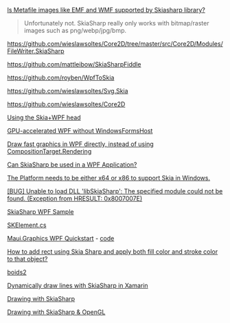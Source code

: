 [Is Metafile images like EMF and WMF supported by Skiasharp library?](https://github.com/mono/SkiaSharp/issues/1314)

> Unfortunately not. SkiaSharp really only works with bitmap/raster images such as png/webp/jpg/bmp.

https://github.com/wieslawsoltes/Core2D/tree/master/src/Core2D/Modules/FileWriter.SkiaSharp

https://github.com/mattleibow/SkiaSharpFiddle

https://github.com/royben/WpfToSkia

https://github.com/wieslawsoltes/Svg.Skia

https://github.com/wieslawsoltes/Core2D

[Using the Skia+WPF head](https://platform.uno/docs/articles/features/using-skia-wpf.html)

[GPU-accelerated WPF without WindowsFormsHost](https://github.com/mono/SkiaSharp/issues/745)

[Draw fast graphics in WPF directly, instead of using CompositionTarget.Rendering](https://stackoverflow.com/questions/69826441/draw-fast-graphics-in-wpf-directly-instead-of-using-compositiontarget-rendering)

[Can SkiaSharp be used in a WPF Application?](https://stackoverflow.com/questions/63642792/can-skiasharp-be-used-in-a-wpf-application)

[The Platform needs to be either x64 or x86 to support Skia in Windows.](https://github.com/mono/SkiaSharp/issues/44)

[[BUG] Unable to load DLL 'libSkiaSharp': The specified module could not be found. (Exception from HRESULT: 0x8007007E)](https://github.com/mono/SkiaSharp/issues/1869)

[SkiaSharp WPF Sample](https://github.com/mono/SkiaSharp/tree/main/samples/Basic/WPF/SkiaSharpSample)

[SKElement.cs](https://github.com/mono/SkiaSharp/blob/main/source/SkiaSharp.Views/SkiaSharp.Views.WPF/SKElement.cs)

[Maui.Graphics WPF Quickstart](https://swharden.com/csdv/maui.graphics/quickstart-wpf/) - [code](https://github.com/swharden/Csharp-Data-Visualization/tree/main/projects/maui-graphics)

[How to add rect using Skia Sharp and apply both fill color and stroke color to that object?](https://stackoverflow.com/questions/42296835/how-to-add-rect-using-skia-sharp-and-apply-both-fill-color-and-stroke-color-to-t)

[boids2](https://github.com/swharden/Csharp-Data-Visualization/tree/main/dev/old/drawing/boids2)

[Dynamically draw lines with SkiaSharp in Xamarin](https://stackoverflow.com/questions/50288603/dynamically-draw-lines-with-skiasharp-in-xamarin)

[Drawing with SkiaSharp](https://swharden.com/csdv/skiasharp/skiasharp/)

[Drawing with SkiaSharp & OpenGL](https://swharden.com/csdv/skiasharp/skiasharp-opengl/)
